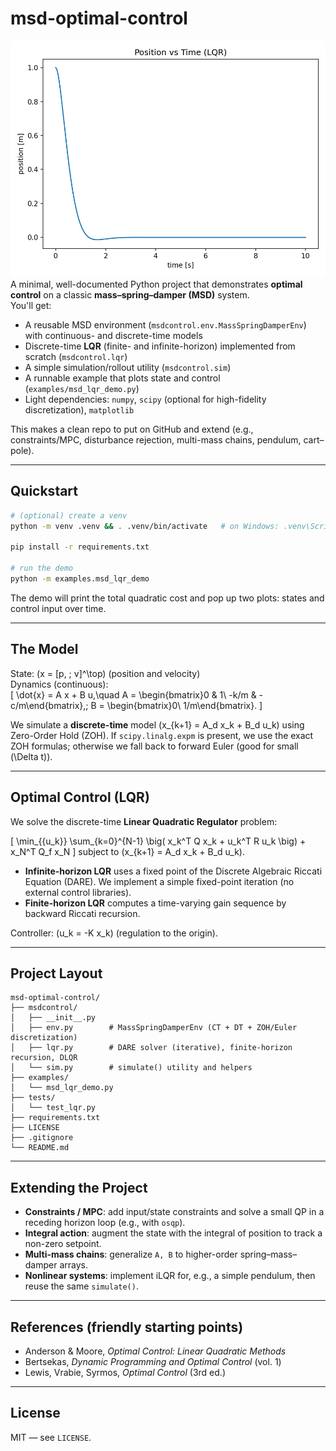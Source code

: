 # msd-optimal-control
![MSD](outputs/position_vs_time.png)
A minimal, well-documented Python project that demonstrates **optimal control** on a classic **mass–spring–damper (MSD)** system.  
You'll get:

- A reusable MSD environment (`msdcontrol.env.MassSpringDamperEnv`) with continuous- and discrete-time models
- Discrete-time **LQR** (finite- and infinite-horizon) implemented from scratch (`msdcontrol.lqr`)
- A simple simulation/rollout utility (`msdcontrol.sim`)
- A runnable example that plots state and control (`examples/msd_lqr_demo.py`)
- Light dependencies: `numpy`, `scipy` (optional for high-fidelity discretization), `matplotlib`

This makes a clean repo to put on GitHub and extend (e.g., constraints/MPC, disturbance rejection, multi-mass chains, pendulum, cart–pole).

---

## Quickstart

```bash
# (optional) create a venv
python -m venv .venv && . .venv/bin/activate   # on Windows: .venv\Scripts\activate

pip install -r requirements.txt

# run the demo
python -m examples.msd_lqr_demo
```

The demo will print the total quadratic cost and pop up two plots: states and control input over time.

---

## The Model

State: \(x = [p, \; v]^\top\) (position and velocity)  
Dynamics (continuous):  
\[
\dot{x} = A x + B u,\quad
A = \begin{bmatrix}0 & 1\\ -k/m & -c/m\end{bmatrix},\;
B = \begin{bmatrix}0\\ 1/m\end{bmatrix}.
\]

We simulate a **discrete-time** model \(x_{k+1} = A_d x_k + B_d u_k\) using Zero-Order Hold (ZOH).
If `scipy.linalg.expm` is present, we use the exact ZOH formulas; otherwise we fall back to forward Euler (good for small \(\Delta t\)).

---

## Optimal Control (LQR)

We solve the discrete-time **Linear Quadratic Regulator** problem:

\[
\min_{\{u_k\}} \sum_{k=0}^{N-1} \big( x_k^T Q x_k + u_k^T R u_k \big) + x_N^T Q_f x_N
\]
subject to \(x_{k+1} = A_d x_k + B_d u_k\).

- **Infinite-horizon LQR** uses a fixed point of the Discrete Algebraic Riccati Equation (DARE). We implement a simple fixed-point iteration (no external control libraries).
- **Finite-horizon LQR** computes a time-varying gain sequence by backward Riccati recursion.

Controller: \(u_k = -K x_k\) (regulation to the origin).

---

## Project Layout

```
msd-optimal-control/
├── msdcontrol/
│   ├── __init__.py
│   ├── env.py        # MassSpringDamperEnv (CT + DT + ZOH/Euler discretization)
│   ├── lqr.py        # DARE solver (iterative), finite-horizon recursion, DLQR
│   └── sim.py        # simulate() utility and helpers
├── examples/
│   └── msd_lqr_demo.py
├── tests/
│   └── test_lqr.py
├── requirements.txt
├── LICENSE
├── .gitignore
└── README.md
```

---

## Extending the Project

- **Constraints / MPC**: add input/state constraints and solve a small QP in a receding horizon loop (e.g., with `osqp`).
- **Integral action**: augment the state with the integral of position to track a non-zero setpoint.
- **Multi-mass chains**: generalize `A, B` to higher-order spring–mass–damper arrays.
- **Nonlinear systems**: implement iLQR for, e.g., a simple pendulum, then reuse the same `simulate()`.

---

## References (friendly starting points)

- Anderson & Moore, *Optimal Control: Linear Quadratic Methods*  
- Bertsekas, *Dynamic Programming and Optimal Control* (vol. 1)  
- Lewis, Vrabie, Syrmos, *Optimal Control* (3rd ed.)

---

## License

MIT — see `LICENSE`.
